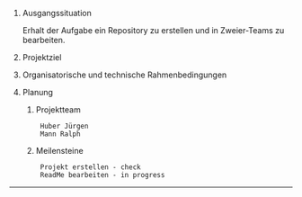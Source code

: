 1. Ausgangssituation

   	Erhalt der Aufgabe ein Repository zu erstellen und in Zweier-Teams zu bearbeiten.
		
2. Projektziel
		
3. Organisatorische und technische Rahmenbedingungen
		
4. Planung				
	1. Projektteam

    		Huber Jürgen
    		Mann Ralph
			
	3. Meilensteine

    		Projekt erstellen - check
    		ReadMe bearbeiten - in progress
---------------------------------------------------------------------
